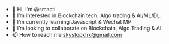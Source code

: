 - 👋 Hi, I’m @smacti
- 👀 I’m interested in Blockchain tech, Algo trading & AI/ML/DL.
- 🌱 I’m currently learning Javascript & Wechat MP
- 💞️ I’m looking to collaborate on Blockchain, Algo Trading & AI.
- 📫 How to reach me skystopkhk@gmail.com

<!---
smacti/smacti is a ✨ special ✨ repository because its `README.md` (this file) appears on your GitHub profile.
You can click the Preview link to take a look at your changes.
--->
